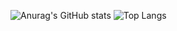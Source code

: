 ![Anurag's GitHub stats](https://github-readme-stats.vercel.app/api?username=sernan96&show_icons=true&theme=radical)
![Top Langs](https://github-readme-stats.vercel.app/api/top-langs/?username=sernan96&layout=compact)
